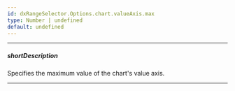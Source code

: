 ```yaml
---
id: dxRangeSelector.Options.chart.valueAxis.max
type: Number | undefined
default: undefined
---
```

---
##### shortDescription
Specifies the maximum value of the chart's value axis.

---
